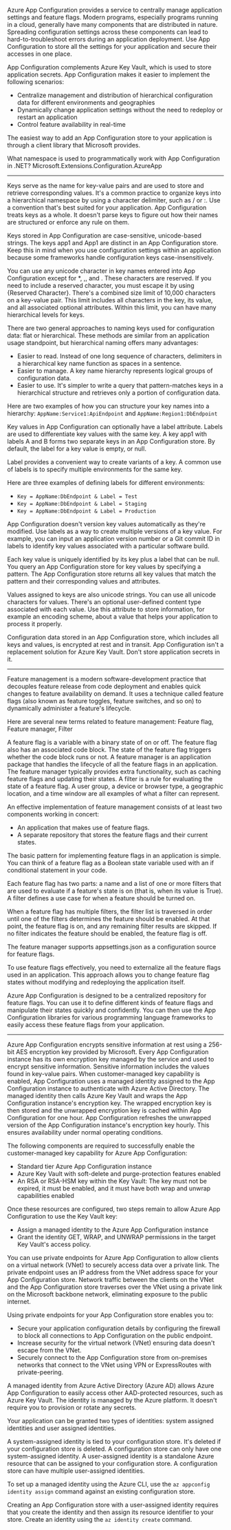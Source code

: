 Azure App Configuration provides a service to centrally manage application settings and feature flags. Modern programs, especially programs running in a cloud, generally have many components that are distributed in nature. Spreading configuration settings across these components can lead to hard-to-troubleshoot errors during an application deployment. Use App Configuration to store all the settings for your application and secure their accesses in one place.

App Configuration complements Azure Key Vault, which is used to store application secrets. App Configuration makes it easier to implement the following scenarios:
- Centralize management and distribution of hierarchical configuration data for different environments and geographies
- Dynamically change application settings without the need to redeploy or restart an application
- Control feature availability in real-time

The easiest way to add an App Configuration store to your application is through a client library that Microsoft provides.

What namespace is used to programmatically work with App Configuration in .NET? Microsoft.Extensions.Configuration.AzureApp

---

Keys serve as the name for key-value pairs and are used to store and retrieve corresponding values. It's a common practice to organize keys into a hierarchical namespace by using a character delimiter, such as / or :. Use a convention that's best suited for your application. App Configuration treats keys as a whole. It doesn't parse keys to figure out how their names are structured or enforce any rule on them.

Keys stored in App Configuration are case-sensitive, unicode-based strings. The keys app1 and App1 are distinct in an App Configuration store. Keep this in mind when you use configuration settings within an application because some frameworks handle configuration keys case-insensitively.

You can use any unicode character in key names entered into App Configuration except for *, ,, and \. These characters are reserved. If you need to include a reserved character, you must escape it by using \{Reserved Character}. There's a combined size limit of 10,000 characters on a key-value pair. This limit includes all characters in the key, its value, and all associated optional attributes. Within this limit, you can have many hierarchical levels for keys.

There are two general approaches to naming keys used for configuration data: flat or hierarchical. These methods are similar from an application usage standpoint, but hierarchical naming offers many advantages:

- Easier to read. Instead of one long sequence of characters, delimiters in a hierarchical key name function as spaces in a sentence.
- Easier to manage. A key name hierarchy represents logical groups of configuration data.
- Easier to use. It's simpler to write a query that pattern-matches keys in a hierarchical structure and retrieves only a portion of configuration data.

Here are two examples of how you can structure your key names into a hierarchy: `AppName:Service1:ApiEndpoint` and `AppName:Region1:DbEndpoint`

Key values in App Configuration can optionally have a label attribute. Labels are used to differentiate key values with the same key. A key app1 with labels A and B forms two separate keys in an App Configuration store. By default, the label for a key value is empty, or null.

Label provides a convenient way to create variants of a key. A common use of labels is to specify multiple environments for the same key.

Here are three examples of defining labels for different environments:

- `Key = AppName:DbEndpoint & Label = Test`
- `Key = AppName:DbEndpoint & Label = Staging`
- `Key = AppName:DbEndpoint & Label = Production`

App Configuration doesn't version key values automatically as they're modified. Use labels as a way to create multiple versions of a key value. For example, you can input an application version number or a Git commit ID in labels to identify key values associated with a particular software build.

Each key value is uniquely identified by its key plus a label that can be null. You query an App Configuration store for key values by specifying a pattern. The App Configuration store returns all key values that match the pattern and their corresponding values and attributes.

Values assigned to keys are also unicode strings. You can use all unicode characters for values. There's an optional user-defined content type associated with each value. Use this attribute to store information, for example an encoding scheme, about a value that helps your application to process it properly.

Configuration data stored in an App Configuration store, which includes all keys and values, is encrypted at rest and in transit. App Configuration isn't a replacement solution for Azure Key Vault. Don't store application secrets in it.

---

Feature management is a modern software-development practice that decouples feature release from code deployment and enables quick changes to feature availability on demand. It uses a technique called feature flags (also known as feature toggles, feature switches, and so on) to dynamically administer a feature's lifecycle.

Here are several new terms related to feature management: Feature flag, Feature manager, Filter

A feature flag is a variable with a binary state of on or off. The feature flag also has an associated code block. The state of the feature flag triggers whether the code block runs or not.
A feature manager is an application package that handles the lifecycle of all the feature flags in an application. The feature manager typically provides extra functionality, such as caching feature flags and updating their states.
A filter is a rule for evaluating the state of a feature flag. A user group, a device or browser type, a geographic location, and a time window are all examples of what a filter can represent.

An effective implementation of feature management consists of at least two components working in concert:
- An application that makes use of feature flags.
- A separate repository that stores the feature flags and their current states.

The basic pattern for implementing feature flags in an application is simple. You can think of a feature flag as a Boolean state variable used with an if conditional statement in your code.

Each feature flag has two parts: a name and a list of one or more filters that are used to evaluate if a feature's state is on (that is, when its value is True). A filter defines a use case for when a feature should be turned on.

When a feature flag has multiple filters, the filter list is traversed in order until one of the filters determines the feature should be enabled. At that point, the feature flag is on, and any remaining filter results are skipped. If no filter indicates the feature should be enabled, the feature flag is off.

The feature manager supports appsettings.json as a configuration source for feature flags. 

To use feature flags effectively, you need to externalize all the feature flags used in an application. This approach allows you to change feature flag states without modifying and redeploying the application itself.

Azure App Configuration is designed to be a centralized repository for feature flags. You can use it to define different kinds of feature flags and manipulate their states quickly and confidently. You can then use the App Configuration libraries for various programming language frameworks to easily access these feature flags from your application.

---

Azure App Configuration encrypts sensitive information at rest using a 256-bit AES encryption key provided by Microsoft. Every App Configuration instance has its own encryption key managed by the service and used to encrypt sensitive information. Sensitive information includes the values found in key-value pairs. When customer-managed key capability is enabled, App Configuration uses a managed identity assigned to the App Configuration instance to authenticate with Azure Active Directory. The managed identity then calls Azure Key Vault and wraps the App Configuration instance's encryption key. The wrapped encryption key is then stored and the unwrapped encryption key is cached within App Configuration for one hour. App Configuration refreshes the unwrapped version of the App Configuration instance's encryption key hourly. This ensures availability under normal operating conditions.

The following components are required to successfully enable the customer-managed key capability for Azure App Configuration:

- Standard tier Azure App Configuration instance
- Azure Key Vault with soft-delete and purge-protection features enabled
- An RSA or RSA-HSM key within the Key Vault: The key must not be expired, it must be enabled, and it must have both wrap and unwrap capabilities enabled

Once these resources are configured, two steps remain to allow Azure App Configuration to use the Key Vault key:

- Assign a managed identity to the Azure App Configuration instance
- Grant the identity GET, WRAP, and UNWRAP permissions in the target Key Vault's access policy.

You can use private endpoints for Azure App Configuration to allow clients on a virtual network (VNet) to securely access data over a private link. The private endpoint uses an IP address from the VNet address space for your App Configuration store. Network traffic between the clients on the VNet and the App Configuration store traverses over the VNet using a private link on the Microsoft backbone network, eliminating exposure to the public internet.

Using private endpoints for your App Configuration store enables you to:

- Secure your application configuration details by configuring the firewall to block all connections to App Configuration on the public endpoint.
- Increase security for the virtual network (VNet) ensuring data doesn't escape from the VNet.
- Securely connect to the App Configuration store from on-premises networks that connect to the VNet using VPN or ExpressRoutes with private-peering.

A managed identity from Azure Active Directory (Azure AD) allows Azure App Configuration to easily access other AAD-protected resources, such as Azure Key Vault. The identity is managed by the Azure platform. It doesn't require you to provision or rotate any secrets.

Your application can be granted two types of identities: system assigned identities and user assigned identities.

A system-assigned identity is tied to your configuration store. It's deleted if your configuration store is deleted. A configuration store can only have one system-assigned identity.
A user-assigned identity is a standalone Azure resource that can be assigned to your configuration store. A configuration store can have multiple user-assigned identities.

To set up a managed identity using the Azure CLI, use the `az appconfig identity assign` command against an existing configuration store.

Creating an App Configuration store with a user-assigned identity requires that you create the identity and then assign its resource identifier to your store. Create an identity using the `az identity create` command.